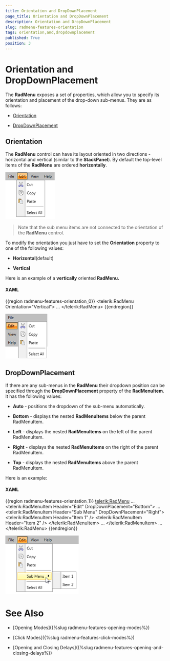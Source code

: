 ```yaml
---
title: Orientation and DropDownPlacement
page_title: Orientation and DropDownPlacement
description: Orientation and DropDownPlacement
slug: radmenu-features-orientation
tags: orientation,and,dropdownplacement
published: True
position: 3
---
```


# Orientation and DropDownPlacement



The __RadMenu__ exposes a set of properties, which allow you to specify its orientation and placement of the drop-down sub-menus. They are as follows:
      

* [
            Orientation
          ](#orientation)

* [
            DropDownPlacement
          ](#dropdownplacement)

## Orientation

The __RadMenu__ control can have its layout oriented in two directions - horizontal and vertical (similar to the __StackPanel__). By default the top-level items of the __RadMenu__ are ordered __horizontally__. 

![Rad Menu Features Orientation and Drop Down Placement 01](images/RadMenu_Features_Orientation_and_DropDownPlacement_01.png)

>Note that the sub menu items are not connected to the orientation of the __RadMenu__ control.

To modify the orientation you just have to set the __Orientation__ property to one of the following values:

* __Horizontal__(default)

* __Vertical__

Here is an example of a __vertically__ oriented __RadMenu.__

#### __XAML__

{{region radmenu-features-orientation_0}}
	<telerik:RadMenu Orientation="Vertical">
	    ...
	</telerik:RadMenu>
	{{endregion}}



![Rad Menu Features Orientation and Drop Down Placement 02](images/RadMenu_Features_Orientation_and_DropDownPlacement_02.png)

## DropDownPlacement

If there are any sub-menus in the __RadMenu__ their dropdown position can be specified through the
          __DropDownPlacement__ property of the __RadMenuItem__. It has the following values:
        

* __Auto__ - positions the dropdown of the sub-menu automatically.
          

* __Bottom__ - displays the nested __RadMenuItems__ below the parent RadMenuItem.
          

* __Left__ - displays the nested __RadMenuItems__ on the left of the parent RadMenuItem.
          

* __Right__ - displays the nested __RadMenuItems__ on the right of the parent RadMenuItem.
          

* __Top__ - displays the nested __RadMenuItems__ above the parent RadMenuItem.
          

Here is an example:

#### __XAML__

{{region radmenu-features-orientation_1}}
	<telerik:RadMenu>
	    ...
	    <telerik:RadMenuItem Header="Edit" DropDownPlacement="Bottom">
	        ...
	        <telerik:RadMenuItem Header="Sub Menu" DropDownPlacement="Right">
	            <telerik:RadMenuItem Header="Item 1" />
	            <telerik:RadMenuItem Header="Item 2" />
	        </telerik:RadMenuItem>
	        ...
	    </telerik:RadMenuItem>
	    ...
	</telerik:RadMenu>
	{{endregion}}



![Rad Menu Features Orientation and Drop Down Placement 03](images/RadMenu_Features_Orientation_and_DropDownPlacement_03.png)

# See Also

 * [Opening Modes]({%slug radmenu-features-opening-modes%})

 * [Click Modes]({%slug radmenu-features-click-modes%})

 * [Opening and Closing Delays]({%slug radmenu-features-opening-and-closing-delays%})
